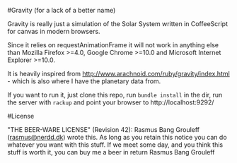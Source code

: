 #Gravity (for a lack of a better name)

Gravity is really just a simulation of the Solar System written in
CoffeeScript for canvas in modern browsers.

Since it relies on requestAnimationFrame it will not work in anything
else than Mozilla Firefox >=4.0, Google Chrome >=10.0 and Microsoft
Internet Explorer >=10.0.

It is heavily inspired from http://www.arachnoid.com/ruby/gravity/index.html -
which is also where I have the planetary data from.

If you want to run it, just clone this repo, run `bundle install` in the
dir, run the server with `rackup` and point your browser to
http://localhost:9292/

#License

"THE BEER-WARE LICENSE" (Revision 42):
Rasmus Bang Grouleff (rasmus@nerdd.dk) wrote this. As long as you retain this notice you
can do whatever you want with this stuff. If we meet some day, and you think
this stuff is worth it, you can buy me a beer in return Rasmus Bang Grouleff
